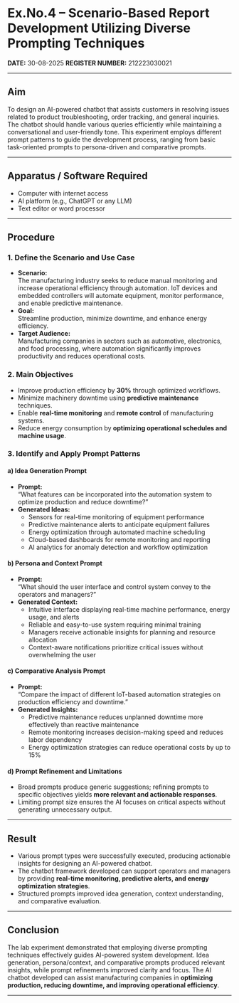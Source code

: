 # Ex.No.4 – Scenario-Based Report Development Utilizing Diverse Prompting Techniques

**DATE:** 30-08-2025
**REGISTER NUMBER:** 212223030021

---

## Aim
To design an AI-powered chatbot that assists customers in resolving issues related to product troubleshooting, order tracking, and general inquiries. The chatbot should handle various queries efficiently while maintaining a conversational and user-friendly tone. This experiment employs different prompt patterns to guide the development process, ranging from basic task-oriented prompts to persona-driven and comparative prompts.

---

## Apparatus / Software Required
- Computer with internet access  
- AI platform (e.g., ChatGPT or any LLM)  
- Text editor or word processor  

---

## Procedure

### 1. Define the Scenario and Use Case
- **Scenario:**  
  The manufacturing industry seeks to reduce manual monitoring and increase operational efficiency through automation. IoT devices and embedded controllers will automate equipment, monitor performance, and enable predictive maintenance.  
- **Goal:**  
  Streamline production, minimize downtime, and enhance energy efficiency.  
- **Target Audience:**  
  Manufacturing companies in sectors such as automotive, electronics, and food processing, where automation significantly improves productivity and reduces operational costs.  

### 2. Main Objectives
- Improve production efficiency by **30%** through optimized workflows.  
- Minimize machinery downtime using **predictive maintenance** techniques.  
- Enable **real-time monitoring** and **remote control** of manufacturing systems.  
- Reduce energy consumption by **optimizing operational schedules and machine usage**.  

### 3. Identify and Apply Prompt Patterns

#### a) Idea Generation Prompt
- **Prompt:**  
  “What features can be incorporated into the automation system to optimize production and reduce downtime?”  
- **Generated Ideas:**  
  - Sensors for real-time monitoring of equipment performance  
  - Predictive maintenance alerts to anticipate equipment failures  
  - Energy optimization through automated machine scheduling  
  - Cloud-based dashboards for remote monitoring and reporting  
  - AI analytics for anomaly detection and workflow optimization  

#### b) Persona and Context Prompt
- **Prompt:**  
  “What should the user interface and control system convey to the operators and managers?”  
- **Generated Context:**  
  - Intuitive interface displaying real-time machine performance, energy usage, and alerts  
  - Reliable and easy-to-use system requiring minimal training  
  - Managers receive actionable insights for planning and resource allocation  
  - Context-aware notifications prioritize critical issues without overwhelming the user  

#### c) Comparative Analysis Prompt
- **Prompt:**  
  “Compare the impact of different IoT-based automation strategies on production efficiency and downtime.”  
- **Generated Insights:**  
  - Predictive maintenance reduces unplanned downtime more effectively than reactive maintenance  
  - Remote monitoring increases decision-making speed and reduces labor dependency  
  - Energy optimization strategies can reduce operational costs by up to 15%  

#### d) Prompt Refinement and Limitations
- Broad prompts produce generic suggestions; refining prompts to specific objectives yields **more relevant and actionable responses**.  
- Limiting prompt size ensures the AI focuses on critical aspects without generating unnecessary output.  

---

## Result
- Various prompt types were successfully executed, producing actionable insights for designing an AI-powered chatbot.  
- The chatbot framework developed can support operators and managers by providing **real-time monitoring, predictive alerts, and energy optimization strategies**.  
- Structured prompts improved idea generation, context understanding, and comparative evaluation.  

---

## Conclusion
The lab experiment demonstrated that employing diverse prompting techniques effectively guides AI-powered system development. Idea generation, persona/context, and comparative prompts produced relevant insights, while prompt refinements improved clarity and focus. The AI chatbot developed can assist manufacturing companies in **optimizing production, reducing downtime, and improving operational efficiency**.  

---
